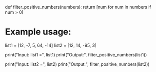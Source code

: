 def filter_positive_numbers(numbers):
    return [num for num in numbers if num > 0]

# Example usage:
list1 = [12, -7, 5, 64, -14]
list2 = [12, 14, -95, 3]

print("Input: list1 =", list1)
print("Output:", filter_positive_numbers(list1))

print("Input: list2 =", list2)
print("Output:", filter_positive_numbers(list2))
